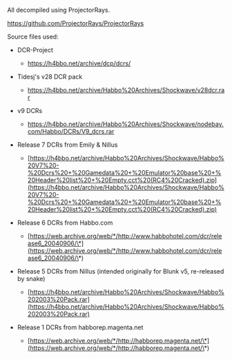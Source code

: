 All decompiled using ProjectorRays.

https://github.com/ProjectorRays/ProjectorRays

Source files used: 

- DCR-Project
  - https://h4bbo.net/archive/dcp/dcrs/

- Tidesj's v28 DCR pack
  - https://h4bbo.net/archive/Habbo%20Archives/Shockwave/v28dcr.rar
  
- v9 DCRs
  - https://h4bbo.net/archive/Habbo%20Archives/Shockwave/nodebay.com/Habbo/DCRs/V9_dcrs.rar

- Release 7 DCRs from Emily & Nillus
  - [https://h4bbo.net/archive/Habbo%20Archives/Shockwave/Habbo%20V7%20-%20Dcrs%20+%20Gamedata%20+%20Emulator%20base%20+%20Header%20list%20+%20Empty.cct%20(RC4%20Cracked).zip](https://h4bbo.net/archive/Habbo%20Archives/Shockwave/Habbo%20V7%20-%20Dcrs%20+%20Gamedata%20+%20Emulator%20base%20+%20Header%20list%20+%20Empty.cct%20(RC4%20Cracked).zip)

- Release 6 DCRs from Habbo.com
  - [https://web.archive.org/web/*/http://www.habbohotel.com/dcr/release6_20040906/\*](https://web.archive.org/web/*/http://www.habbohotel.com/dcr/release6_20040906/\*)

- Release 5 DCRs from Nillus (intended originally for Blunk v5, re-released by snake)
  - [https://h4bbo.net/archive/Habbo%20Archives/Shockwave/Habbo%202003%20Pack.rar](https://h4bbo.net/archive/Habbo%20Archives/Shockwave/Habbo%202003%20Pack.rar)

- Release 1 DCRs from habborep.magenta.net
  - [https://web.archive.org/web/*/http://habborep.magenta.net/\*](https://web.archive.org/web/*/http://habborep.magenta.net/\*)
